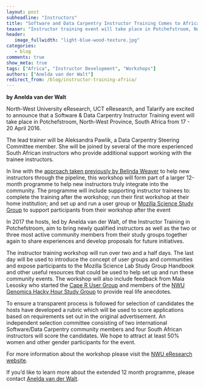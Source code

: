 ```yaml
---
layout: post
subheadline: "Instructors"
title: "Software and Data Carpentry Instructor Training Comes to Africa"
teaser: "Instructor training event will take place in Potchefstroom, North-West Province, South Africa from 17 - 20 April 2016"
header:
   image_fullwidth: "light-blue-wood-texture.jpg"
categories:
   - blog
comments: true
show_meta: true
tags: ["Africa", "Instructor Development", "Workshops"]
authors: ["Anelda van der Walt"]
redirect_from: /blog/instructor-training-africa/
---
```


**by Anelda van der Walt**

North-West University eResearch, UCT eResearch, and Talarify are excited to announce that a Software & Data Carpentry Instructor Training event will take place in Potchefstroom, North-West Province, South Africa from 17 - 20 April 2016.

The lead trainer will be Aleksandra Pawlik, a Data Carpentry Steering Committee member. She will be joined by several of the more experienced South African instructors who provide additional support working with the trainee instructors.

In line with the [approach taken previously by Belinda Weaver](http://software-carpentry.org/blog/2016/03/proposal-instructor-trainees.html) to help new instructors through the pipeline, this workshop will form part of a larger 12-month programme to help new instructors truly integrate into the community.  The programme will include supporting instructor trainees to:
complete the training after the workshop;
run their first workshop at their home institution; and
set up and run a user group or [Mozilla Science Study Group](https://mozillascience.org/) to support participants from their workshop after the event

In 2017 the hosts, led by Anelda van der Walt, of the Instructor Training in Potchefstroom,  aim to bring newly qualified instructors as well as the two or three most active community members from their study groups together again to share experiences and develop proposals for future initiatives.

The instructor training workshop will run over two and a half days. The last day will be used to introduce the concept of user groups and communities and expose participants to the Mozilla Science Lab Study Group Handbook and other useful resources that could be used to help set up and run these community events. The workshop will also include feedback from Maia Lesosky who started  the [Cape R User Group](https://caperuser.wordpress.com/) and members of the [NWU Genomics Hacky Hour Study Group](http://anelda.github.io/GenomicsHackyHour/) to provide real life anecdotes.

To ensure a transparent process is followed for selection of candidates the hosts have developed a rubric which will be used to score applications based on requirements set out in the original advertisement.  An independent selection committee consisting of two international Software/Data Carpentry community members and four South African instructors will score the candidates.  We hope to attract at least 50% women and other gender participants for the event.

For more information about the workshop please visit the [NWU eResearch website](http://www.nwu.ac.za/eresearch/news/the-first-software-data-carpentry-instructor-training-workshop).

If you’d like to learn more about the extended 12 month programme, please contact [Anelda van der Walt](mailto:anelda.vdwalt@gmail.com).
